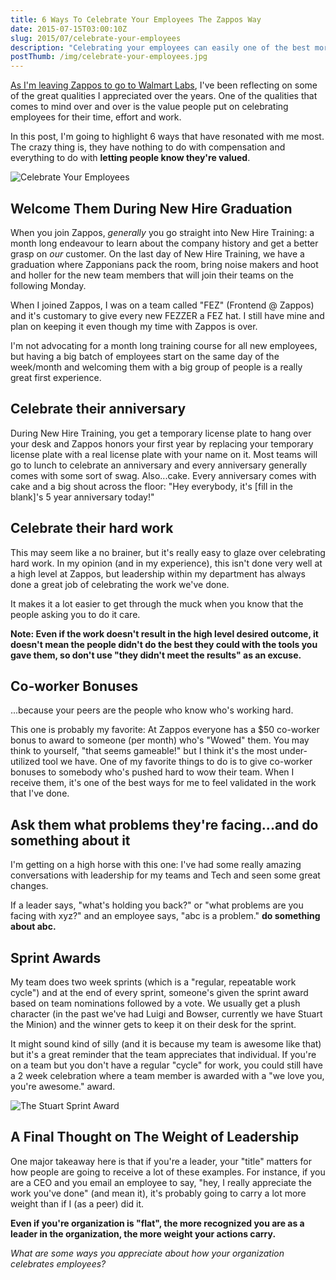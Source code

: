 ```yaml
---
title: 6 Ways To Celebrate Your Employees The Zappos Way
date: 2015-07-15T03:00:10Z
slug: 2015/07/celebrate-your-employees
description: "Celebrating your employees can easily one of the best morale boosters for your organization. Here are 5 of the ways Zappos has done that for me."
postThumb: /img/celebrate-your-employees.jpg
---
```


[As I'm leaving Zappos to go to Walmart Labs](/2015/07/walmart-labs), I've been reflecting on some of the great qualities I appreciated over the years. One of the qualities that comes to mind over and over is the value people put on celebrating employees for their time, effort and work.

In this post, I'm going to highlight 6 ways that have resonated with me most. The crazy thing is, they have nothing to do with compensation and everything to do with **letting people know they're valued**.

<img alt="Celebrate Your Employees" src="/img/celebrate-your-employees.jpg" class="full" />

## Welcome Them During New Hire Graduation

When you join Zappos, _generally_ you go straight into New Hire Training: a month long endeavour to learn about the company history and get a better grasp on _our_ customer. On the last day of New Hire Training, we have a graduation where Zapponians pack the room, bring noise makers and hoot and holler for the new team members that will join their teams on the following Monday.

When I joined Zappos, I was on a team called "FEZ" (Frontend @ Zappos) and it's customary to give every new FEZZER a FEZ hat. I still have mine and plan on keeping it even though my time with Zappos is over.

I'm not advocating for a month long training course for all new employees, but having a big batch of employees start on the same day of the week/month and welcoming them with a big group of people is a really great first experience.

## Celebrate their anniversary

During New Hire Training, you get a temporary license plate to hang over your desk and Zappos honors your first year by replacing your temporary license plate with a real license plate with your name on it. Most teams will go to lunch to celebrate an anniversary and every anniversary generally comes with some sort of swag. Also...cake. Every anniversary comes with cake and a big shout across the floor: "Hey everybody, it's [fill in the blank]'s 5 year anniversary today!"

## Celebrate their hard work

This may seem like a no brainer, but it's really easy to glaze over celebrating hard work. In my opinion (and in my experience), this isn't done very well at a high level at Zappos, but leadership within my department has always done a great job of celebrating the work we've done.

It makes it a lot easier to get through the muck when you know that the people asking you to do it care.

**Note: Even if the work doesn't result in the high level desired outcome, it doesn't mean the people didn't do the best they could with the tools you gave them, so don't use "they didn't meet the results" as an excuse.**

## Co-worker Bonuses

...because your peers are the people who know who's working hard.

This one is probably my favorite: At Zappos everyone has a $50 co-worker bonus to award to someone (per month) who's "Wowed" them. You may think to yourself, "that seems gameable!" but I think it's the most under-utilized tool we have. One of my favorite things to do is to give co-worker bonuses to somebody who's pushed hard to wow their team. When I receive them, it's one of the best ways for me to feel validated in the work that I've done.

## Ask them what problems they're facing...and do something about it

I'm getting on a high horse with this one: I've had some really amazing conversations with leadership for my teams and Tech and seen some great changes.

If a leader says, "what's holding you back?" or "what problems are you facing with xyz?" and an employee says, "abc is a problem." **do something about abc.**

## Sprint Awards

My team does two week sprints (which is a "regular, repeatable work cycle") and at the end of every sprint, someone's given the sprint award based on team nominations followed by a vote. We usually get a plush character (in the past we've had Luigi and Bowser, currently we have Stuart the Minion) and the winner gets to keep it on their desk for the sprint.

It might sound kind of silly (and it is because my team is awesome like that) but it's a great reminder that the team appreciates that individual. If you're on a team but you don't have a regular "cycle" for work, you could still have a 2 week celebration where a team member is awarded with a "we love you, you're awesome." award.

<img src="/img/stuart-award.jpg" alt="The Stuart Sprint Award" class="full" />

## A Final Thought on The Weight of Leadership

One major takeaway here is that if you're a leader, your "title" matters for how people are going to receive a lot of these examples. For instance, if you are a CEO and you email an employee to say, "hey, I really appreciate the work you've done" (and mean it), it's probably going to carry a lot more weight than if I (as a peer) did it.

**Even if you're organization is "flat", the more recognized you are as a leader in the organization, the more weight your actions carry.**

_What are some ways you appreciate about how your organization celebrates employees?_
